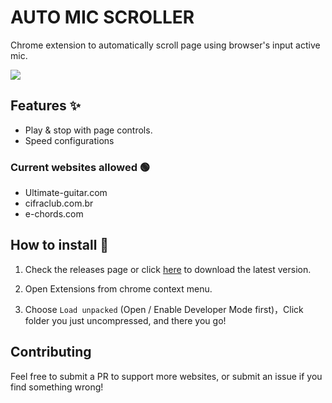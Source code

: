 # AUTO MIC SCROLLER

Chrome extension to automatically scroll page using browser's input active mic.

![](docs/extension-demo-video.gif)

## Features ✨

- Play & stop with page controls.
- Speed configurations

### Current websites allowed 🟢

- Ultimate-guitar.com
- cifraclub.com.br
- e-chords.com

## How to install 🚀

1. Check the releases page or click [here](https://github.com/mauricioblum/auto-mic-scroller/releases/download/1.0/mic-scroller-1.0.zip) to download the latest version.

2. Open Extensions from chrome context menu.

3. Choose `Load unpacked` (Open / Enable Developer Mode first)，Click folder you just uncompressed, and there you go!

## Contributing

Feel free to submit a PR to support more websites, or submit an issue if you find something wrong!

